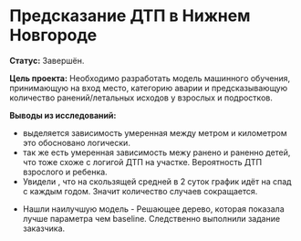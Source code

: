 # Предсказание ДТП в Нижнем Новгороде

**Статус:** Завершён.

**Цель проекта:** Необходимо разработать модель машинного обучения, принимающую на вход место, 
категорию аварии и предсказывающую количество ранений/летальных исходов у взрослых и подростков.

**Выводы из исследований:**

* выделяется зависимость умеренная между метром и километром это обосновано логически.
* так же есть умеренная зависимость межу ранено и раненно детей, что тоже схоже с логигой ДТП на участке. Вероятность ДТП взрослого и ребенка.
*  Увидели , что на скользящей средней в 2 суток график идёт на спад с каждым годом. Значит количество случаев сокращается.
- Нашли наилучшую модель - Решающее дерево, которая показала лучше параметра чем baseline. Следственно выполнили задание заказчика.
